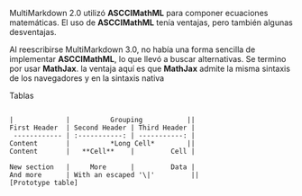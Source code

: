 MultiMarkdown 2.0 utilizó **ASCCIMathML** para componer ecuaciones matemáticas. El uso de **ASCCIMathML** tenía ventajas, pero también algunas desventajas. 


Al reescribirse MultiMarkdown 3.0, no había una forma sencilla de implementar **ASCCIMathML**, lo que llevó a buscar alternativas. Se termino por usar **MathJax**. la ventaja aquí es que **MathJax** admite la misma sintaxis de los navegadores y en la sintaxis nativa














Tablas

<pre><code class="hljs ruby">
<span class="hljs-params">|             |</span>          Grouping           <span class="hljs-params">||</span>
First Header  <span class="hljs-params">| Second Header |</span> Third Header <span class="hljs-params">|
 ------------ |</span> <span class="hljs-symbol">:-----------</span>: <span class="hljs-params">| -----------: |</span>
Content       <span class="hljs-params">|          *Long Cell*        |</span><span class="hljs-params">|
Content       |</span>   **Cell**    <span class="hljs-params">|         Cell |</span><font></font>
<font></font>
New section   <span class="hljs-params">|     More      |</span>         Data <span class="hljs-params">|
And more      |</span> With an escaped <span class="hljs-string">'\|'</span>         <span class="hljs-params">||</span>  <font></font>
[Prototype table]<font></font>
<font></font>
</code></pre>
